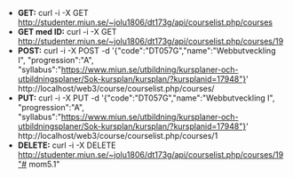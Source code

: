 * __GET:__ curl -i -X GET http://studenter.miun.se/~jolu1806/dt173g/api/courselist.php/courses
* __GET med ID:__ curl -i -X GET http://studenter.miun.se/~jolu1806/dt173g/api/courselist.php/courses/19
* __POST:__ curl -i -X POST -d '{"code":"DT057G","name":"Webbutveckling I", "progression":"A", "syllabus":"https://www.miun.se/utbildning/kursplaner-och-utbildningsplaner/Sok-kursplan/kursplan/?kursplanid=17948"}' http://localhost/web3/course/courselist.php/courses/
* __PUT:__ curl -i -X PUT -d '{"code":"DT057G","name":"Webbutveckling I", "progression":"A", "syllabus":"https://www.miun.se/utbildning/kursplaner-och-utbildningsplaner/Sok-kursplan/kursplan/?kursplanid=17948"}' http://localhost/web3/course/courselist.php/courses/1
* __DELETE:__ curl -i -X DELETE http://studenter.miun.se/~jolu1806/dt173g/api/courselist.php/courses/19"# mom5.1" 

